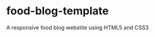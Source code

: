 # food-blog-template
A responsive food blog webstite using HTML5 and CSS3

<!--caniuse.com can be used to check any CSS compatibility with a browser-->